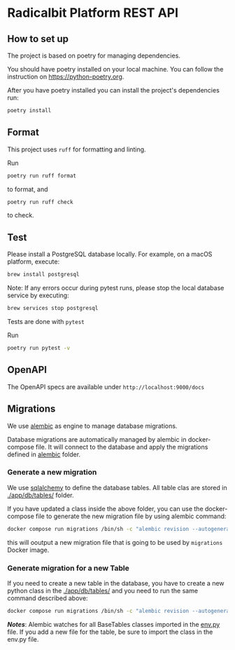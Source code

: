 # Radicalbit Platform REST API

## How to set up ##

The project is based on poetry for managing dependencies.

You should have poetry installed on your local machine. You can follow the instruction on https://python-poetry.org.

After you have poetry installed you can install the project's dependencies run:

```bash
poetry install
```

## Format

This project uses `ruff` for formatting and linting.

Run

```bash
poetry run ruff format
```

to format, and 

```bash
poetry run ruff check
```

to check.


## Test

Please install a PostgreSQL database locally. For example, on a macOS platform, execute:

```bash
brew install postgresql
```

Note: If any errors occur during pytest runs, please stop the local database service by executing:

```bash
brew services stop postgresql
```

Tests are done with `pytest`

Run

```bash
poetry run pytest -v
```

## OpenAPI

The OpenAPI specs are available under `http://localhost:9000/docs`

## Migrations

We use [alembic](https://pypi.org/project/alembic/) as engine to manage database migrations.

Database migrations are automatically managed by alembic in docker-compose file. It will connect to the database and apply the migrations defined in [alembic](./alembic/versions/) folder.

### Generate a new migration

We use [sqlalchemy](https://docs.sqlalchemy.org/en/20/) to define the database tables. All table clas are stored in [./app/db/tables/](./app/db/tables/) folder.


If you have updated a class inside the above folder, you can use the docker-compose file to generate the new migration file by using alembic command:

```bash
docker compose run migrations /bin/sh -c "alembic revision --autogenerate -m "GIVE A NAME TO THIS REVISION""
```

this will ooutput a new migration file that is going to be used by `migrations` Docker image.

### Generate migration for a new Table

If you need to create a new table in the database, you have to create a new python class in the [./app/db/tables/](./app/db/tables/) and you need to run the same command described above:

```bash
docker compose run migrations /bin/sh -c "alembic revision --autogenerate -m "GIVE A NAME TO THIS REVISION""
```

***Notes***: Alembic watches for all BaseTables classes imported in the [env.py](./alembic/env.py) file. If you add a new file for the table, be sure to import the class in the env.py file.

